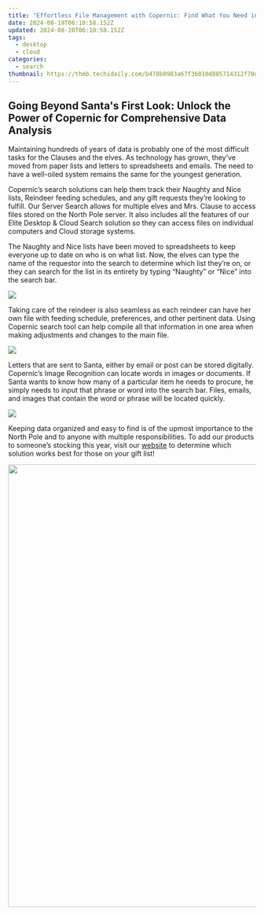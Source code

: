 ```yaml
---
title: "Effortless File Management with Copernic: Find What You Need in a Click | Discover Copernic's Powerful Search"
date: 2024-08-19T06:10:58.152Z
updated: 2024-08-20T06:10:58.152Z
tags:
  - desktop
  - cloud
categories:
  - search
thumbnail: https://thmb.techidaily.com/b478b0983a67f36010d885714312f70db32d5d3a2179d68b62f5c8d46f0ea38e.jpg
---
```


## Going Beyond Santa's First Look: Unlock the Power of Copernic for Comprehensive Data Analysis

Maintaining hundreds of years of data is probably one of the most difficult tasks for the Clauses and the elves. As technology has grown, they’ve moved from paper lists and letters to spreadsheets and emails. The need to have a well-oiled system remains the same for the youngest generation.

 Copernic’s search solutions can help them track their Naughty and Nice lists, Reindeer feeding schedules, and any gift requests they’re looking to fulfill. Our Server Search allows for multiple elves and Mrs. Clause to access files stored on the North Pole server. It also includes all the features of our Elite Desktop & Cloud Search solution so they can access files on individual computers and Cloud storage systems.

 The Naughty and Nice lists have been moved to spreadsheets to keep everyone up to date on who is on what list. Now, the elves can type the name of the requestor into the search to determine which list they’re on, or they can search for the list in its entirety by typing “Naughty” or “Nice” into the search bar.

![](https://copernic.com/wp-content/uploads/2023/12/C1.png)

 Taking care of the reindeer is also seamless as each reindeer can have her own file with feeding schedule, preferences, and other pertinent data. Using Copernic search tool can help compile all that information in one area when making adjustments and changes to the main file.

![](https://copernic.com/wp-content/uploads/2023/12/C2.png)

 Letters that are sent to Santa, either by email or post can be stored digitally. Copernic’s Image Recognition can locate words in images or documents. If Santa wants to know how many of a particular item he needs to procure, he simply needs to input that phrase or word into the search bar. Files, emails, and images that contain the word or phrase will be located quickly.

![](https://copernic.com/wp-content/uploads/2023/12/C3.png)

 Keeping data organized and easy to find is of the upmost importance to the North Pole and to anyone with multiple responsibilities. To add our products to someone’s stocking this year, visit our [website](https://copernic.com/en/comparison/) to determine which solution works best for those on your gift list!


<ins class="adsbygoogle"
     style="display:block"
     data-ad-format="autorelaxed"
     data-ad-client="ca-pub-7571918770474297"
     data-ad-slot="1223367746"></ins>



<ins class="adsbygoogle"
     style="display:block"
     data-ad-client="ca-pub-7571918770474297"
     data-ad-slot="8358498916"
     data-ad-format="auto"
     data-full-width-responsive="true"></ins>



<!-- affiliate ads begin -->
<a href="https://ursime.pxf.io/c/5597632/2048972/16384" target="_top" id="2048972"><img src="//a.impactradius-go.com/display-ad/16384-2048972" border="0" alt="" width="1200" height="900"/></a><img height="0" width="0" src="https://imp.pxf.io/i/5597632/2048972/16384" style="position:absolute;visibility:hidden;" border="0" />
<!-- affiliate ads end -->